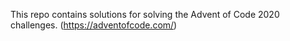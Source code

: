 This repo contains solutions for solving the Advent of Code 2020 challenges. 
(https://adventofcode.com/)
